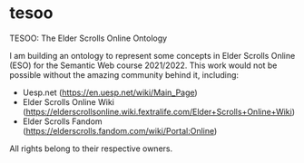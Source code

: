 # tesoo
TESOO: The Elder Scrolls Online Ontology

I am building an ontology to represent some concepts in Elder Scrolls Online (ESO) for the Semantic Web course 2021/2022. This work would not be possible without the amazing community behind it, including:

- Uesp.net (https://en.uesp.net/wiki/Main_Page)
- Elder Scrolls Online Wiki (https://elderscrollsonline.wiki.fextralife.com/Elder+Scrolls+Online+Wiki)
- Elder Scrolls Fandom (https://elderscrolls.fandom.com/wiki/Portal:Online)


All rights belong to their respective owners.
